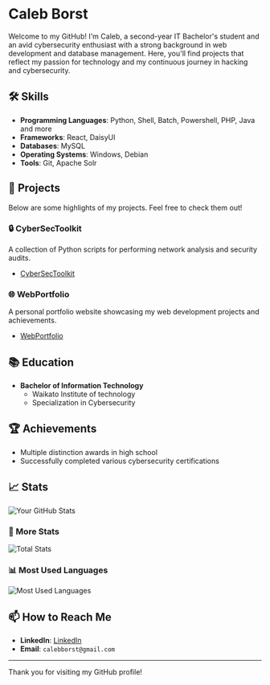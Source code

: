 # Caleb Borst

Welcome to my GitHub! I'm Caleb, a second-year IT Bachelor's student and an avid cybersecurity enthusiast with a strong background in web development and database management. Here, you'll find projects that reflect my passion for technology and my continuous journey in hacking and cybersecurity.

## 🛠️ Skills
- **Programming Languages**: Python, Shell, Batch, Powershell, PHP, Java and more
- **Frameworks**: React, DaisyUI
- **Databases**: MySQL
- **Operating Systems**: Windows, Debian
- **Tools**: Git, Apache Solr

## 🌟 Projects
Below are some highlights of my projects. Feel free to check them out!

### 🔒 CyberSecToolkit
A collection of Python scripts for performing network analysis and security audits.

- [CyberSecToolkit](https://github.com/yourusername/CyberSecToolkit)

### 🌐 WebPortfolio
A personal portfolio website showcasing my web development projects and achievements.

- [WebPortfolio](https://github.com/yourusername/WebPortfolio)

## 📚 Education
- **Bachelor of Information Technology**
  - Waikato Institute of technology
  - Specialization in Cybersecurity

## 🏆 Achievements
- Multiple distinction awards in high school
- Successfully completed various cybersecurity certifications

## 📈 Stats

![Your GitHub Stats](https://github-readme-stats.vercel.app/api?username=calebborst&show_icons=true)

### 🌟 More Stats
![Total Stats](https://github-profile-summary-cards.vercel.app/api/cards/profile-details?username=calebborst&theme=vue)

### 📊 Most Used Languages
![Most Used Languages](https://github-readme-stats.vercel.app/api/top-langs/?username=calebborst&layout=compact)

## 📫 How to Reach Me
- **LinkedIn**: [LinkedIn]([https://www.linkedin.com/in/calebborst](https://www.linkedin.com/in/caleb-b-0b510a281/))
- **Email**: `calebborst@gmail.com`

---

Thank you for visiting my GitHub profile!
